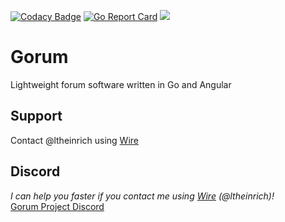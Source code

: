 [![Codacy Badge](https://api.codacy.com/project/badge/Grade/5bc6cbde0f954163babe54ee86d0264b)](https://www.codacy.com/app/ltheinrich/gorum?utm_source=github.com&amp;utm_medium=referral&amp;utm_content=ltheinrich/gorum&amp;utm_campaign=Badge_Grade)
[![Go Report Card](https://goreportcard.com/badge/github.com/ltheinrich/gorum)](https://goreportcard.com/report/github.com/ltheinrich/gorum)
[![](https://img.shields.io/github/license/ltheinrich/gorum.svg)](https://github.com/ltheinrich/gorum/blob/master/LICENSE)

# Gorum
Lightweight forum software written in Go and Angular

## Support
Contact @ltheinrich using [Wire](https://wire.com/)

## Discord
*I can help you faster if you contact me using [Wire](https://wire.com/) (@ltheinrich)!*<br>
[Gorum Project Discord](https://discord.gg/jjRruxx)
